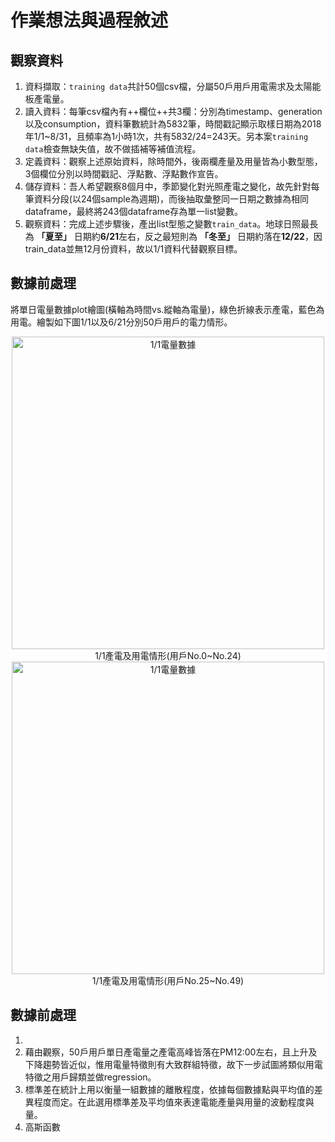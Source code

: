 # 作業想法與過程敘述
## 觀察資料
1. 資料擷取：`training data`共計50個csv檔，分屬50戶用戶用電需求及太陽能板產電量。
2. 讀入資料：每筆csv檔內有++欄位++共3欄：分別為timestamp、generation以及consumption，資料筆數統計為5832筆，時間戳記顯示取樣日期為2018年1/1~8/31，且頻率為1小時1次，共有5832/24=243天。另本案`training data`檢查無缺失值，故不做插補等補值流程。
3. 定義資料：觀察上述原始資料，除時間外，後兩欄產量及用量皆為小數型態，3個欄位分別以時間戳記、浮點數、浮點數作宣告。
4. 儲存資料：吾人希望觀察8個月中，季節變化對光照產電之變化，故先針對每筆資料分段(以24個sample為週期)，而後抽取彙整同一日期之數據為相同dataframe，最終將243個dataframe存為單一list變數。
7. 觀察資料：完成上述步驟後，產出list型態之變數`train_data`。地球日照最長為 **「夏至」** 日期約**6/21**左右，反之最短則為 **「冬至」** 日期約落在**12/22**，因train_data並無12月份資料，故以1/1資料代替觀察目標。

## 數據前處理
將單日電量數據plot繪圖(橫軸為時間vs.縱軸為電量)，綠色折線表示產電，藍色為用電。繪製如下圖1/1以及6/21分別50戶用戶的電力情形。
<div align="center">
<img src="https://user-images.githubusercontent.com/117910213/203577457-284c1239-5c66-4e13-b78f-14c76f44bb10.png" width = "500" height = "500" alt="1/1電量數據" >
</div>

<center>1/1產電及用電情形(用戶No.0~No.24)</center>

<div align="center">
<img src="https://user-images.githubusercontent.com/117910213/203577465-60292f09-9321-442c-97da-fa2f2c935d30.png" width = "500" height = "500" alt="1/1電量數據" >
</div>
<center>1/1產電及用電情形(用戶No.25~No.49)</center>

## 數據前處理
1.	
2.	藉由觀察，50戶用戶單日產電量之產電高峰皆落在PM12:00左右，且上升及下降趨勢皆近似，惟用電量特徵則有大致群組特徵，故下一步試圖將類似用電特徵之用戶歸類並做regression。
3.	標準差在統計上用以衡量一組數據的離散程度，依據每個數據點與平均值的差異程度而定。在此選用標準差及平均值來表達電能產量與用量的波動程度與量。
4.	高斯函數

